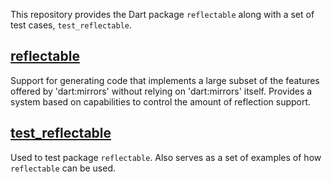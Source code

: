 
This repository provides the Dart package `reflectable` along with a set of
test cases, `test_reflectable`.

## [reflectable](https://github.com/google/reflectable.dart/blob/master/reflectable/README.md)

Support for generating code that implements a large subset of the features
offered by 'dart:mirrors' without relying on 'dart:mirrors' itself.
Provides a system based on capabilities to control the amount of reflection
support.

## [test_reflectable](https://github.com/google/reflectable.dart/blob/master/test_reflectable/README.md)

Used to test package `reflectable`. Also serves as a set of examples of how
`reflectable` can be used.

